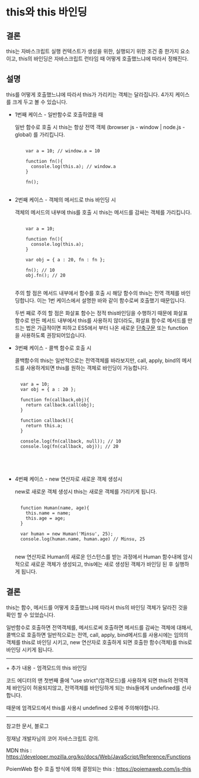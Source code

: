 
# this와 this 바인딩

## 결론
this는 자바스크립트 실행 컨텍스트가 생성을 위한, 실행되기 위한 조건 중 한가지 요소이고, this의 바인딩은 자바스크립트 런타임 때 어떻게 호출했느냐에 따라서 정해진다.

## 설명
this를 어떻게 호출했느냐에 따라서 this가 가리키는 객체는 달라집니다.
4가지 케이스를 크게 두고 볼 수 있습니다.

- 1번째 케이스 - 일반함수로 호출하였을 때 

  일반 함수로 호출 시 this는 항상 전역 객체 (browser js - window | node.js - global)
  를 가리킵니다.

  <pre>
  <code>
      var a = 10; // window.a = 10
      
      function fn(){
        console.log(this.a); // window.a
      }
      
      fn();
  </code>
  </pre>

- 2번째 케이스 - 객체의 메서드로 this 바인딩 시 
  
  객체의 메서드의 내부에 this를 호출 시 this는 메서드를 감싸는 객체를 가리킵니다.

  <pre>
  <code>
      var a = 10;
      
      function fn(){
        console.log(this.a);
      }
      
      var obj = { a : 20, fn : fn };
      
      fn(); // 10
      obj.fn(); // 20
  </code>
  </pre>
  
  주의 할 점은 메서드 내부에서 함수를 호출 시 해당 함수의 this는 전역 객체를 바인딩합니다. 이는 1번 케이스에서 설명한 바와 같이 함수로써 호출했기 때문입니다.

  두번 째로 주의 할 점은 화살표 함수는 정적 this바인딩을 수행하기 때문에 화살표 함수로 만든 메서드 내부에서 this를 사용하지 않더라도, 화살표 함수로 메서드를 만드는 법은 가급적이면 피하고 ES5에서 부터 나온 새로운 [단축구문](https://developer.mozilla.org/ko/docs/Web/JavaScript/Reference/Functions/Method_definitions "MDN link") 또는 function 을 사용하도록 권장되어있습니다.

- 3번째 케이스 - 콜백 함수로 호출 시

  콜백함수의 this는 일반적으로는 전역객체를 바라보지만, call, apply, bind의 메서드를 사용하게되면 this를 원하는 객체로 바인딩이 가능합니다.

  <pre>
  <code>
    var a = 10;
    var obj = { a : 20 };
    
    function fn(callback,obj){
      return callback.call(obj);
    }
    
    function callback(){
      return this.a;
    }
    
    console.log(fn(callback, null)); // 10
    console.log(fn(callback, obj)); // 20
</code>
</pre>

- 4번째 케이스 - new 연산자로 새로운 객체 생성시
  
  new로 새로운 객체 생성시 this는 새로운 객체를 가리키게 됩니다.
  
  <pre>
  <code>
    function Human(name, age){
      this.name = name;
      this.age = age;
    }
    
    var human = new Human('Minsu', 25);
    console.log(human.name, human.age) // Minsu, 25
  </code>
  </pre>

  new 연산자로 Human의 새로운 인스턴스를 받는 과정에서 Human 함수내에 암시적으로 새로운 객체가 생성되고, this에는 새로 생성된 객체가 바인딩 된 후 실행하게 됩니다.

## 결론
this는 함수, 메서드를 어떻게 호출했느냐에 따라서 this의 바인딩 객체가 달라진 것을 확인 할 수 있었습니다.

일반함수로 호출하면 전역객체를, 메서드로써 호출하면 메서드를 감싸는 객체에 대해서, 콜백으로 호출하면 일반적으로는 전역, call, apply, bind메서드를 사용시에는 임의의 객체를 this로 바인딩 시키고, new 연산자로 호출하게 되면 호출한 함수(객체)를 this로 바인딩 시키게 됩니다.

---

 \+ 추가 내용 - 엄격모드의 this 바인딩

코드 에디터의 맨 첫번째 줄에 "use strict"(엄격모드)를 사용하게 되면 this의 전역객체 바인딩이 허용되지않고, 전역객체를 바인딩하게 되는 this들에게 undefined를 선사합니다.

때문에 엄격모드에서 this를 사용시 undefined 오류에 주의해야합니다.

--- 
참고한 문서, 블로그

정재남 개발자님의 코어 자바스크립트 강의.

MDN this : https://developer.mozilla.org/ko/docs/Web/JavaScript/Reference/Functions

PoiemWeb 함수 호출 방식에 의해 결정되는 this : https://poiemaweb.com/js-this
